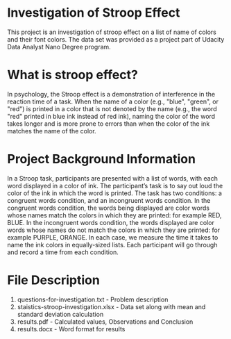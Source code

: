 # Investigation of Stroop Effect
This project is an investigation of stroop effect on a list of name of colors and their font colors. The data set was provided as a project part of Udacity Data Analyst Nano Degree program.

# What is stroop effect?
In psychology, the Stroop effect is a demonstration of interference in the reaction time of a task. When the name of a color (e.g., "blue", "green", or "red") is printed in a color that is not denoted by the name (e.g., the word "red" printed in blue ink instead of red ink), naming the color of the word takes longer and is more prone to errors than when the color of the ink matches the name of the color.

# Project Background Information
In a Stroop task, participants are presented with a list of words, with each word displayed in a color of ink. The participant’s task is to say out loud the color of the ink in which the word is printed. The task has two conditions: a congruent words condition, and an incongruent words condition. In the congruent words condition, the words being displayed are color words whose names match the colors in which they are printed: for example RED, BLUE. In the incongruent words condition, the words displayed are color words whose names do not match the colors in which they are printed: for example PURPLE, ORANGE. In each case, we measure the time it takes to name the ink colors in equally-sized lists. Each participant will go through and record a time from each condition.

# File Description
1. questions-for-investigation.txt - Problem description
2. staistics-stroop-investigation.xlsx - Data set along with mean and standard deviation calculation
3. results.pdf - Calculated values, Observations and Conclusion
4. results.docx - Word format for results
